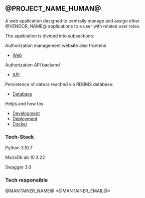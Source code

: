 ## @PROJECT_NAME_HUMAN@

A web application designed to centrally manage and assign other @VENDOR_NAME@ applications to a user with related user roles.

The application is divided into subsections:

Authorization management website also frontend 
* [Web](.doc/web.md)

Authorization API backend
* [API](.doc/api.md) 

Persistence of data is reached vie RDBMS database: 
* [Database](.doc/db.md)

Helps and how tos
* [Development](.doc/development)
* [Deployment](.doc/deployment/production.md)
* [Docker](.doc/docker.md)

### Tech-Stack

Python 3.10.7

MariaDb ab 10.3.22

Swagger 3.0
 
### Tech responsible 

@MANTAINER_NAME@ <@MANTAINER_EMAIL@>

